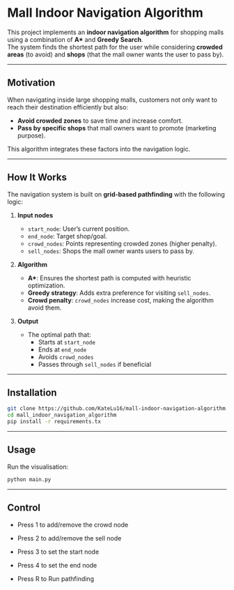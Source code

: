# Mall Indoor Navigation Algorithm

This project implements an **indoor navigation algorithm** for shopping malls using a combination of **A\*** and **Greedy Search**.  
The system finds the shortest path for the user while considering **crowded areas** (to avoid) and **shops** (that the mall owner wants the user to pass by).

---

## Motivation
When navigating inside large shopping malls, customers not only want to reach their destination efficiently but also:
- **Avoid crowded zones** to save time and increase comfort.
- **Pass by specific shops** that mall owners want to promote (marketing purpose).

This algorithm integrates these factors into the navigation logic.

---

## How It Works
The navigation system is built on **grid-based pathfinding** with the following logic:

1. **Input nodes**
   - `start_node`: User’s current position.
   - `end_node`: Target shop/goal.
   - `crowd_nodes`: Points representing crowded zones (higher penalty).
   - `sell_nodes`: Shops the mall owner wants users to pass by.

2. **Algorithm**
   - **A\***: Ensures the shortest path is computed with heuristic optimization.
   - **Greedy strategy**: Adds extra preference for visiting `sell_nodes`.
   - **Crowd penalty**: `crowd_nodes` increase cost, making the algorithm avoid them.

3. **Output**
   - The optimal path that:
     - Starts at `start_node`
     - Ends at `end_node`
     - Avoids `crowd_nodes`
     - Passes through `sell_nodes` if beneficial

---

## Installation
```bash
git clone https://github.com/KateLu16/mall-indoor-navigation-algorithm.git
cd mall_indoor_navigation_algorithm
pip install -r requirements.tx
```

---

## Usage
Run the visualisation:

```bash
python main.py
```
---

## Control

- Press 1 to add/remove the crowd node

- Press 2 to add/remove the sell node

- Press 3 to set the start node

- Press 4 to set the end node

- Press R to Run pathfinding

